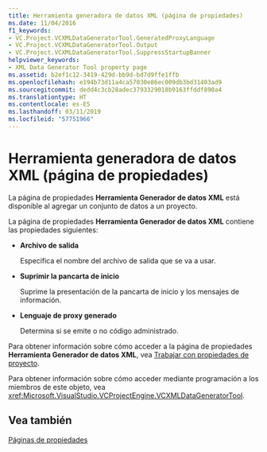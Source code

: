 ```yaml
---
title: Herramienta generadora de datos XML (página de propiedades)
ms.date: 11/04/2016
f1_keywords:
- VC.Project.VCXMLDataGeneratorTool.GeneratedProxyLanguage
- VC.Project.VCXMLDataGeneratorTool.Output
- VC.Project.VCXMLDataGeneratorTool.SuppressStartupBanner
helpviewer_keywords:
- XML Data Generator Tool property page
ms.assetid: b2ef1c12-3419-429d-bb9d-bd7d9ffe1ffb
ms.openlocfilehash: e194b73d11a4ca57030e86ec009db3bd31403ad9
ms.sourcegitcommit: dedd4c3cb28adec3793329018b9163ffddf890a4
ms.translationtype: HT
ms.contentlocale: es-ES
ms.lasthandoff: 03/11/2019
ms.locfileid: "57751966"
---
```

# <a name="xml-data-generator-tool-property-page"></a>Herramienta generadora de datos XML (página de propiedades)

La página de propiedades **Herramienta Generador de datos XML** está disponible al agregar un conjunto de datos a un proyecto.

La página de propiedades **Herramienta Generador de datos XML** contiene las propiedades siguientes:

- **Archivo de salida**

   Especifica el nombre del archivo de salida que se va a usar.

- **Suprimir la pancarta de inicio**

   Suprime la presentación de la pancarta de inicio y los mensajes de información.

- **Lenguaje de proxy generado**

   Determina si se emite o no código administrado.

Para obtener información sobre cómo acceder a la página de propiedades **Herramienta Generador de datos XML**, vea [Trabajar con propiedades de proyecto](../ide/working-with-project-properties.md).

Para obtener información sobre cómo acceder mediante programación a los miembros de este objeto, vea <xref:Microsoft.VisualStudio.VCProjectEngine.VCXMLDataGeneratorTool>.

## <a name="see-also"></a>Vea también

[Páginas de propiedades](../ide/property-pages-visual-cpp.md)
